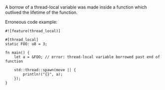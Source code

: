 A borrow of a thread-local variable was made inside a function which outlived
the lifetime of the function.

Erroneous code example:

```compile_fail,E0712
#![feature(thread_local)]

#[thread_local]
static FOO: u8 = 3;

fn main() {
    let a = &FOO; // error: thread-local variable borrowed past end of function

    std::thread::spawn(move || {
        println!("{}", a);
    });
}
```
